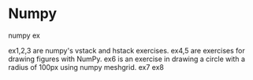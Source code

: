 # Numpy
numpy ex

ex1,2,3 are numpy's vstack and hstack exercises.
ex4,5 are exercises for drawing figures with NumPy.
ex6 is an exercise in drawing a circle with a radius of 100px using numpy meshgrid.
ex7
ex8

